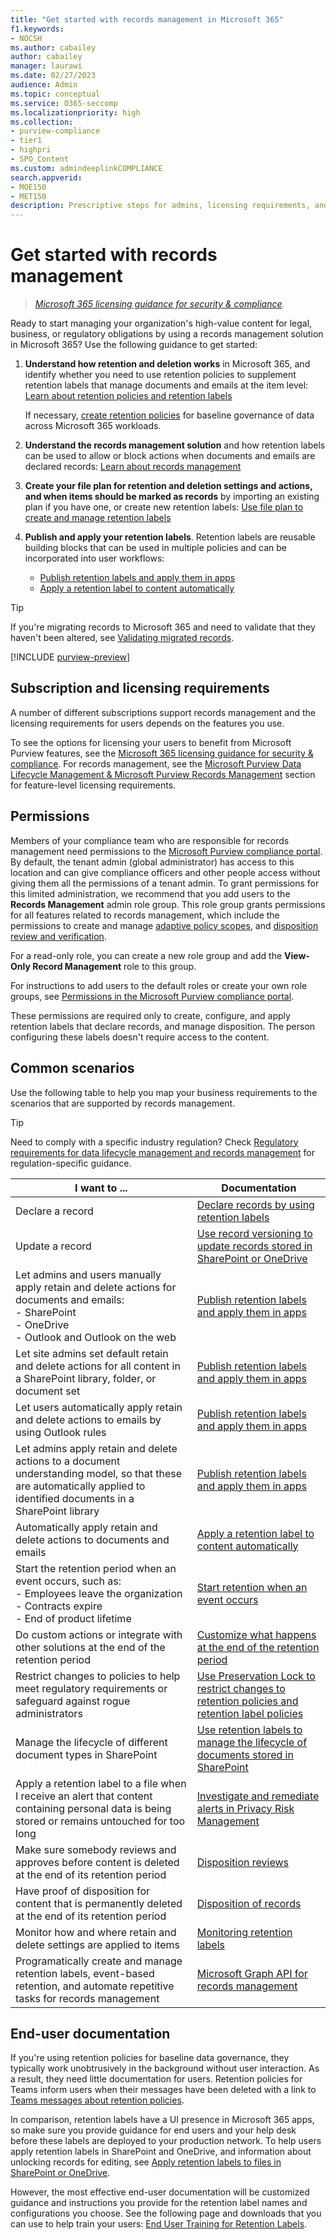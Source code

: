 ```yaml
---
title: "Get started with records management in Microsoft 365"
f1.keywords:
- NOCSH
ms.author: cabailey
author: cabailey
manager: laurawi
ms.date: 02/27/2023
audience: Admin
ms.topic: conceptual
ms.service: O365-seccomp
ms.localizationpriority: high
ms.collection:
- purview-compliance
- tier1
- highpri
- SPO_Content
ms.custom: admindeeplinkCOMPLIANCE
search.appverid:
- MOE150
- MET150
description: Prescriptive steps for admins, licensing requirements, and common scenarios that manage high-value content in Microsoft 365 for your legal, business, or regulatory obligations.
---
```


# Get started with records management

>*[Microsoft 365 licensing guidance for security & compliance](/office365/servicedescriptions/microsoft-365-service-descriptions/microsoft-365-tenantlevel-services-licensing-guidance/microsoft-365-security-compliance-licensing-guidance).*

Ready to start managing your organization's high-value content for legal, business, or regulatory obligations by using a records management solution in Microsoft 365? Use the following guidance to get started:

1. **Understand how retention and deletion works** in Microsoft 365, and identify whether you need to use retention policies to supplement retention labels that manage documents and emails at the item level: [Learn about retention policies and retention labels](retention.md)
    
    If necessary, [create retention policies](create-retention-policies.md) for baseline governance of data across Microsoft 365 workloads.
    
2. **Understand the records management solution** and how retention labels can be used to allow or block actions when documents and emails are declared records: [Learn about records management](records-management.md)

3. **Create your file plan for retention and deletion settings and actions, and when items should be marked as records** by importing an existing plan if you have one, or create new retention labels: [Use file plan to create and manage retention labels](file-plan-manager.md)

4. **Publish and apply your retention labels**. Retention labels are reusable building blocks that can be used in multiple policies and can be incorporated into user workflows:

    - [Publish retention labels and apply them in apps](create-apply-retention-labels.md)
    - [Apply a retention label to content automatically](apply-retention-labels-automatically.md)

> [!TIP]
> If you're migrating records to Microsoft 365 and need to validate that they haven't been altered, see [Validating migrated records](records-management.md#validating-migrated-records).

[!INCLUDE [purview-preview](../includes/purview-preview.md)]

## Subscription and licensing requirements

A number of different subscriptions support records management and the licensing requirements for users depends on the features you use.

To see the options for licensing your users to benefit from Microsoft Purview features, see the [Microsoft 365 licensing guidance for security & compliance](/office365/servicedescriptions/microsoft-365-service-descriptions/microsoft-365-tenantlevel-services-licensing-guidance/microsoft-365-security-compliance-licensing-guidance). For records management, see the [Microsoft Purview Data Lifecycle Management & Microsoft Purview Records Management](/office365/servicedescriptions/microsoft-365-service-descriptions/microsoft-365-tenantlevel-services-licensing-guidance/microsoft-365-security-compliance-licensing-guidance#microsoft-purview-data-lifecycle-management--microsoft-purview-records-management) section for feature-level licensing requirements.

## Permissions

Members of your compliance team who are responsible for records management need permissions to the <a href="https://go.microsoft.com/fwlink/p/?linkid=2077149" target="_blank">Microsoft Purview compliance portal</a>. By default, the tenant admin (global administrator) has access to this location and can give compliance officers and other people access without giving them all the permissions of a tenant admin. To grant permissions for this limited administration, we recommend that you add users to the **Records Management** admin role group. This role group grants permissions for all features related to records management, which include the permissions to create and manage [adaptive policy scopes](retention.md#adaptive-or-static-policy-scopes-for-retention), and [disposition review and verification](disposition.md).

For a read-only role, you can create a new role group and add the **View-Only Record Management** role to this group.

For instructions to add users to the default roles or create your own role groups, see [Permissions in the Microsoft Purview compliance portal](microsoft-365-compliance-center-permissions.md).

These permissions are required only to create, configure, and apply retention labels that declare records, and manage disposition. The person configuring these labels doesn't require access to the content.

## Common scenarios

Use the following table to help you map your business requirements to the scenarios that are supported by records management.

> [!TIP]
> Need to comply with a specific industry regulation? Check [Regulatory requirements for data lifecycle management and records management](retention-regulatory-requirements.md) for regulation-specific guidance.

|I want to ...|Documentation|
|----------------|---------------|
|Declare a record |[Declare records by using retention labels](declare-records.md)|
|Update a record |[Use record versioning to update records stored in SharePoint or OneDrive](record-versioning.md)|
|Let admins and users manually apply retain and delete actions for documents and emails: <br />-  SharePoint <br />- OneDrive <br />- Outlook and Outlook on the web|[Publish retention labels and apply them in apps](create-apply-retention-labels.md)|
|Let site admins set default retain and delete actions for all content in a SharePoint library, folder, or document set|[Publish retention labels and apply them in apps](create-apply-retention-labels.md)|
|Let users automatically apply retain and delete actions to emails by using Outlook rules|[Publish retention labels and apply them in apps](create-apply-retention-labels.md)|
|Let admins apply retain and delete actions to a document understanding model, so that these are automatically applied to identified documents in a SharePoint library|[Publish retention labels and apply them in apps](create-apply-retention-labels.md)|
|Automatically apply retain and delete actions to documents and emails |[Apply a retention label to content automatically](apply-retention-labels-automatically.md)|
|Start the retention period when an event occurs, such as:  <br />- Employees leave the organization <br />- Contracts expire <br />- End of product lifetime| [Start retention when an event occurs](event-driven-retention.md)|
|Do custom actions or integrate with other solutions at the end of the retention period| [Customize what happens at the end of the retention period](retention-label-flow.md)|
|Restrict changes to policies to help meet regulatory requirements or safeguard against rogue administrators| [Use Preservation Lock to restrict changes to retention policies and retention label policies](retention-preservation-lock.md)
|Manage the lifecycle of different document types in SharePoint| [Use retention labels to manage the lifecycle of documents stored in SharePoint](auto-apply-retention-labels-scenario.md)|
|Apply a retention label to a file when I receive an alert that content containing personal data is being stored or remains untouched for too long| [Investigate and remediate alerts in Privacy Risk Management](/privacy/priva/risk-management-alerts)|
|Make sure somebody reviews and approves before content is deleted at the end of its retention period|[Disposition reviews](disposition.md#disposition-reviews) |
|Have proof of disposition for content that is permanently deleted at the end of its retention period|[Disposition of records](disposition.md#disposition-of-records) |
| Monitor how and where retain and delete settings are applied to items | [Monitoring retention labels](retention.md#monitoring-retention-labels) |
| Programatically create and manage retention labels, event-based retention, and automate repetitive tasks for records management | [Microsoft Graph API for records management](compliance-extensibility.md#microsoft-graph-api-for-records-management-preview) |

## End-user documentation

If you're using retention policies for baseline data governance, they typically work unobtrusively in the background without user interaction. As a result, they need little documentation for users. Retention policies for Teams inform users when their messages have been deleted with a link to [Teams messages about retention policies](https://support.microsoft.com/office/teams-messages-about-retention-policies-c151fa2f-1558-4cf9-8e51-854e925b483b).

In comparison, retention labels have a UI presence in Microsoft 365 apps, so make sure you provide guidance for end users and your help desk before these labels are deployed to your production network. To help users apply retention labels in SharePoint and OneDrive, and information about unlocking records for editing, see [Apply retention labels to files in SharePoint or OneDrive](https://support.microsoft.com/office/apply-retention-labels-to-files-in-sharepoint-or-onedrive-11a6835b-ec9f-40db-8aca-6f5ef18132df).

However, the most effective end-user documentation will be customized guidance and instructions you provide for the retention label names and configurations you choose. See the following page and downloads that you can use to help train your users: [End User Training for Retention Labels](https://microsoft.github.io/ComplianceCxE/enduser/retention/).
